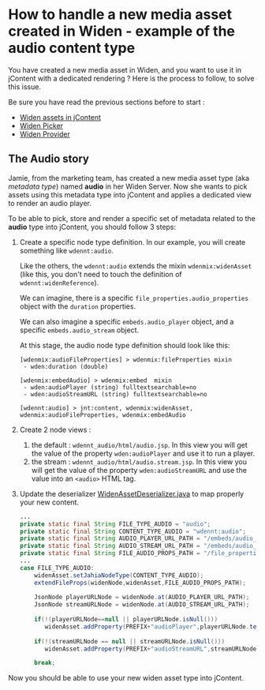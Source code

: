 # How to handle a new media asset created in Widen - example of the audio content type
You have created a new media asset in Widen, and you want to use it in jContent with a dedicated rendering ?
Here is the process to follow, to solve this issue.

Be sure you have read the previous sections before to start :
* [Widen assets in jContent][contentDefinition.md]
* [Widen Picker][picker.md]
* [Widen Provider][provider.md]


## The Audio story
Jamie, from the marketing team, has created a new media asset type (aka *metadata type*) named **audio** in her Widen Server.
Now she wants to pick assets using this metadata type into jContent and applies a dedicated view to render an audio player.

To be able to pick, store and render a specific set of metadata related to the **audio** type into jContent, 
you should follow 3 steps:

1. Create a specific node type definition. In our example, you will create something like `wdennt:audio`.

    Like the others, the `wdennt:audio` extends the mixin `wdenmix:widenAsset`
    (like this, you don't need to touch the definition of `wdennt:widenReference`).
    
    We can imagine, there is a specific `file_properties.audio_properties` object with the `duration` properties.
    
    We can also imagine a specific `embeds.audio_player` object, and a specific `embeds.audio_stream` object.

    At this stage, the audio node type definition should look like this:
    ```cnd
    [wdenmix:audioFileProperties] > wdenmix:fileProperties mixin
     - wden:duration (double)
   
    [wdenmix:embedAudio] > wdenmix:embed  mixin
     - wden:audioPlayer (string) fulltextsearchable=no
     - wden:audioStreamURL (string) fulltextsearchable=no
    
    [wdennt:audio] > jnt:content, wdenmix:widenAsset, wdenmix:audioFileProperties, wdenmix:embedAudio
    ```
2. Create 2 node views :
    1. the default : `wdennt_audio/html/audio.jsp`. In this view you will get the value of the property `wden:audioPlayer` 
    and use it to run a player.
    2. the stream : `wdennt_audio/html/audio.stream.jsp`. In this view you will get the value of the property `wden:audioStreamURL`
    and use the value into an `<audio>` HTML tag.
    
3. Update the deserializer [WidenAssetDeserializer.java] to map properly your new content.

    ```java
    ...
    private static final String FILE_TYPE_AUDIO = "audio";
    private static final String CONTENT_TYPE_AUDIO = "wdennt:audio";
    private static final String AUDIO_PLAYER_URL_PATH = "/embeds/audio_player/url";
    private static final String AUDIO_STREAM_URL_PATH = "/embeds/audio_stream/url";
    private static final String FILE_AUDIO_PROPS_PATH = "/file_properties/audio_properties";
    ...
    case FILE_TYPE_AUDIO:
        widenAsset.setJahiaNodeType(CONTENT_TYPE_AUDIO);
        extendFileProps(widenNode,widenAsset,FILE_AUDIO_PROPS_PATH);
        
        JsonNode playerURLNode = widenNode.at(AUDIO_PLAYER_URL_PATH);
        JsonNode streamURLNode = widenNode.at(AUDIO_STREAM_URL_PATH);
        
        if(!(playerURLNode==null || playerURLNode.isNull()))
           widenAsset.addProperty(PREFIX+"audioPlayer",playerURLNode.textValue());
        
        if(!(streamURLNode == null || streamURLNode.isNull()))
           widenAsset.addProperty(PREFIX+"audioStreamURL",streamURLNode.textValue());
   
        break;
    ```
Now you should be able to use your new widen asset type into jContent.

[WidenAssetDeserializer.java]: ../../src/main/java/org/jahia/se/modules/widenprovider/model/WidenAssetDeserializer.java

[contentDefinition.md]: ./contentDefinition.md
[picker.md]: ./picker.md
[provider.md]: ./provider.md
